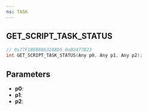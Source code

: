 ```yaml
---
ns: TASK
---
```

## GET_SCRIPT_TASK_STATUS

```c
// 0x77F1BEB8863288D5 0xB2477B23
int GET_SCRIPT_TASK_STATUS(Any p0, Any p1, Any p2);
```

## Parameters
* **p0**:
* **p1**:
* **p2**:
